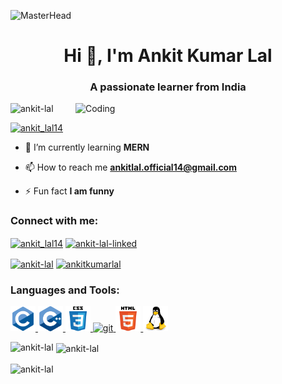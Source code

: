 ![MasterHead](https://www.digitalsolutionservices.com/img/services/website1.gif)
<h1 align="center">Hi 👋, I'm Ankit Kumar Lal</h1>
<h3 align="center">A passionate learner from India</h3>
<img align="right" alt="Coding" width="400" src="https://c.tenor.com/NOYF3f82b_gAAAAC/programmer.gif">

<p align="left"> <img src="https://komarev.com/ghpvc/?username=ankit-lal&label=Profile%20views&color=0e75b6&style=flat" alt="ankit-lal" /> </p>

<p align="left"> <a href="https://twitter.com/ankit_lal14" target="blank"><img src="https://img.shields.io/twitter/follow/ankit_lal14?logo=twitter&style=for-the-badge" alt="ankit_lal14" /></a> </p>

- 🌱 I’m currently learning **MERN**

- 📫 How to reach me **ankitlal.official14@gmail.com**

- ⚡ Fun fact **I am funny**

<h3 align="left">Connect with me:</h3>
<p align="left">
<a href="https://twitter.com/ankit_lal14" target="blank"><img align="center" src="https://raw.githubusercontent.com/rahuldkjain/github-profile-readme-generator/master/src/images/icons/Social/twitter.svg" alt="ankit_lal14" height="30" width="40" /></a>
<a href="https://linkedin.com/in/ankit-lal-linked" target="blank"><img align="center" src="https://raw.githubusercontent.com/rahuldkjain/github-profile-readme-generator/master/src/images/icons/Social/linked-in-alt.svg" alt="ankit-lal-linked" height="30" width="40" /></a>

<a href="https://www.leetcode.com/ankit-lal" target="blank"><img align="center" src="https://raw.githubusercontent.com/rahuldkjain/github-profile-readme-generator/master/src/images/icons/Social/leet-code.svg" alt="ankit-lal" height="30" width="40" /></a>
<a href="https://auth.geeksforgeeks.org/user/ankitkumarlal" target="blank"><img align="center" src="https://raw.githubusercontent.com/rahuldkjain/github-profile-readme-generator/master/src/images/icons/Social/geeks-for-geeks.svg" alt="ankitkumarlal" height="30" width="40" /></a>
</p>

<h3 align="left">Languages and Tools:</h3>
<p align="left"> <a href="https://www.cprogramming.com/" target="_blank" rel="noreferrer"> <img src="https://raw.githubusercontent.com/devicons/devicon/master/icons/c/c-original.svg" alt="c" width="40" height="40"/> </a> <a href="https://www.w3schools.com/cpp/" target="_blank" rel="noreferrer"> <img src="https://raw.githubusercontent.com/devicons/devicon/master/icons/cplusplus/cplusplus-original.svg" alt="cplusplus" width="40" height="40"/> </a> <a href="https://www.w3schools.com/css/" target="_blank" rel="noreferrer"> <img src="https://raw.githubusercontent.com/devicons/devicon/master/icons/css3/css3-original-wordmark.svg" alt="css3" width="40" height="40"/> </a> <a href="https://git-scm.com/" target="_blank" rel="noreferrer"> <img src="https://www.vectorlogo.zone/logos/git-scm/git-scm-icon.svg" alt="git" width="40" height="40"/> </a> <a href="https://www.w3.org/html/" target="_blank" rel="noreferrer"> <img src="https://raw.githubusercontent.com/devicons/devicon/master/icons/html5/html5-original-wordmark.svg" alt="html5" width="40" height="40"/> </a> <a href="https://www.linux.org/" target="_blank" rel="noreferrer"> <img src="https://raw.githubusercontent.com/devicons/devicon/master/icons/linux/linux-original.svg" alt="linux" width="40" height="40"/> </a> </p>

<p><img align="left" src="https://github-readme-stats.vercel.app/api/top-langs?username=ankit-lal&show_icons=true&locale=en&layout=compact" alt="ankit-lal" /></p>

<p>&nbsp;<img align="center" src="https://github-readme-stats.vercel.app/api?username=ankit-lal&show_icons=true&locale=en" alt="ankit-lal" /></p>

<p><img align="center" src="https://github-readme-streak-stats.herokuapp.com/?user=ankit-lal&" alt="ankit-lal" /></p>
